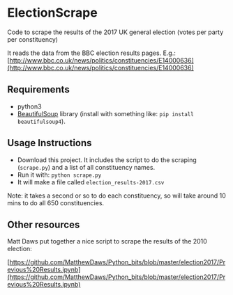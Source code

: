 # ElectionScrape

Code to scrape the results of the 2017 UK general election (votes per party per constituency)

It reads the data from the BBC election results pages. E.g.: [http://www.bbc.co.uk/news/politics/constituencies/E14000636](http://www.bbc.co.uk/news/politics/constituencies/E14000636)

## Requirements

  - python3
  - [BeautifulSoup](https://www.crummy.com/software/BeautifulSoup/) library (install with something like: ```pip install beautifulsoup4```).

## Usage Instructions

 - Download this project. It includes the script to do the scraping (`scrape.py`) and a list of all constituency names.
 - Run it with: ```python scrape.py```
 - It will make a file called `election_results-2017.csv`

Note: it takes a second or so to do each constituency, so will take around 10 mins to do all 650 constituencies.


## Other resources

Matt Daws put together a nice script to scrape the results of the 2010 election:

[https://github.com/MatthewDaws/Python_bits/blob/master/election2017/Previous%20Results.ipynb](https://github.com/MatthewDaws/Python_bits/blob/master/election2017/Previous%20Results.ipynb)
